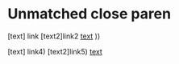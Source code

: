 # Unmatched close paren

[text] link [text2]link2 [text](link3) ))

[text] link4) [text2]link5) [text](link6)
